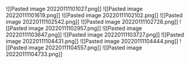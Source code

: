 ![[Pasted image 20220111101027.png]]
![[Pasted image 20220111101619.png]]
![[Pasted image 20220111102102.png]]
![[Pasted image 20220111102542.png]]
![[Pasted image 20220111102728.png]]
![[Pasted image 20220111102957.png]]
![[Pasted image 20220111103647.png]]
![[Pasted image 20220111103727.png]]
![[Pasted image 20220111104431.png]]
![[Pasted image 20220111104444.png]]
![[Pasted image 20220111104557.png]]
![[Pasted image 20220111104733.png]]
